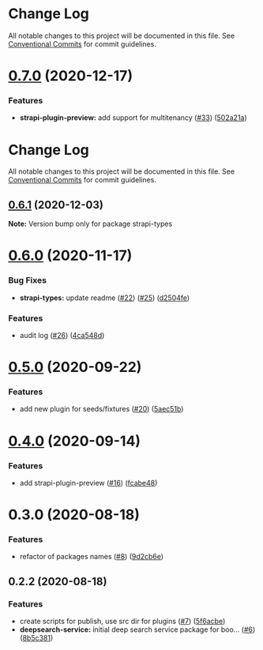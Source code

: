 # Change Log

All notable changes to this project will be documented in this file.
See [Conventional Commits](https://conventionalcommits.org) for commit guidelines.

# [0.7.0](https://github.com/VirtusLab/strapi-molecules/compare/strapi-types@0.6.1...strapi-types@0.7.0) (2020-12-17)


### Features

* **strapi-plugin-preview:** add support for multitenancy ([#33](https://github.com/VirtusLab/strapi-molecules/issues/33)) ([502a21a](https://github.com/VirtusLab/strapi-molecules/commit/502a21aacb13c9465ac76fa05143b006d92c0b13))





# Change Log

All notable changes to this project will be documented in this file. See
[Conventional Commits](https://conventionalcommits.org) for commit guidelines.

## [0.6.1](https://github.com/VirtusLab/strapi-molecules/compare/strapi-types@0.6.0...strapi-types@0.6.1) (2020-12-03)

**Note:** Version bump only for package strapi-types

# [0.6.0](https://github.com/VirtusLab/strapi-molecules/compare/strapi-types@0.5.0...strapi-types@0.6.0) (2020-11-17)

### Bug Fixes

- **strapi-types:** update readme
  ([#22](https://github.com/VirtusLab/strapi-molecules/issues/22))
  ([#25](https://github.com/VirtusLab/strapi-molecules/issues/25))
  ([d2504fe](https://github.com/VirtusLab/strapi-molecules/commit/d2504fe9121ac7aecd3fb7a4b9e4fb828343a950))

### Features

- audit log ([#26](https://github.com/VirtusLab/strapi-molecules/issues/26))
  ([4ca548d](https://github.com/VirtusLab/strapi-molecules/commit/4ca548d18deaa6cdea82beb077c696d6cf134562))

# [0.5.0](https://github.com/VirtusLab/strapi-molecules/compare/strapi-types@0.4.0...strapi-types@0.5.0) (2020-09-22)

### Features

- add new plugin for seeds/fixtures
  ([#20](https://github.com/VirtusLab/strapi-molecules/issues/20))
  ([5aec51b](https://github.com/VirtusLab/strapi-molecules/commit/5aec51b8d0a064488836692792ff7a375768c3f5))

# [0.4.0](https://github.com/VirtusLab/strapi-molecules/compare/strapi-types@0.3.0...strapi-types@0.4.0) (2020-09-14)

### Features

- add strapi-plugin-preview
  ([#16](https://github.com/VirtusLab/strapi-molecules/issues/16))
  ([fcabe48](https://github.com/VirtusLab/strapi-molecules/commit/fcabe488004560ae8b7ac58087b33d7378445253))

# 0.3.0 (2020-08-18)

### Features

- refactor of packages names
  ([#8](https://github.com/VirtusLab/strapi-molecules/issues/8))
  ([9d2cb6e](https://github.com/VirtusLab/strapi-molecules/commit/9d2cb6ee87bc7e57a9ad41f90e7ac20207df9028))

## 0.2.2 (2020-08-18)

### Features

- create scripts for publish, use src dir for plugins
  ([#7](https://github.com/VirtusLab/strapi-molecules/issues/7))
  ([5f6acbe](https://github.com/VirtusLab/strapi-molecules/commit/5f6acbecb7d51d0ef7f63278b47cd2e136706c52))
- **deepsearch-service:** initial deep search service package for boo…
  ([#6](https://github.com/VirtusLab/strapi-molecules/issues/6))
  ([8b5c381](https://github.com/VirtusLab/strapi-molecules/commit/8b5c381f6f1ad3bff8263435b86d176d6d89b64a))
